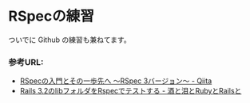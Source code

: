 # RSpecの練習
ついでに Github の練習も兼ねてます。

### 参考URL:
* [RSpecの入門とその一歩先へ ～RSpec 3バージョン～ - Qiita](http://qiita.com/jnchito/items/624f6d5023c279046a1c)
* [Rails 3.2のlibフォルダをRspecでテストする - 酒と泪とRubyとRailsと](http://morizyun.github.io/blog/rails-lib-rspec-test/)
